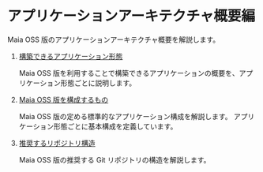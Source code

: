 # アプリケーションアーキテクチャ概要編

Maia OSS 版のアプリケーションアーキテクチャ概要を解説します。

1. [構築できるアプリケーション形態](application-kind.md)

    Maia OSS 版を利用することで構築できるアプリケーションの概要を、アプリケーション形態ごとに説明します。

1. [Maia OSS 版を構成するもの](compositions.md)

    Maia OSS 版の定める標準的なアプリケーション構成を解説します。
    アプリケーション形態ごとに基本構成を定義しています。

1. [推奨するリポジトリ構造](repository-structure.md)

    Maia OSS 版の推奨する Git リポジトリの構造を解説します。
